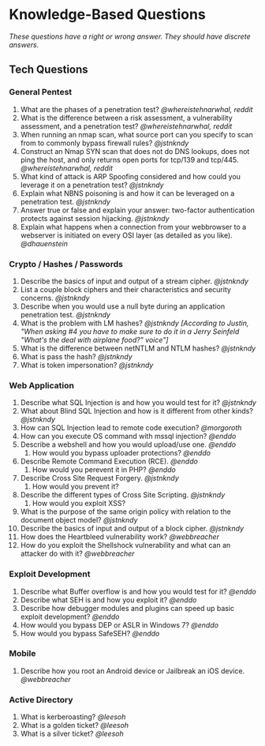 # Knowledge-Based Questions #

*These questions have a right or wrong answer. They should have discrete answers.*

## Tech Questions ##

### General Pentest ###

1. What are the phases of a penetration test? *@whereistehnarwhal, reddit*
2. What is the difference between a risk assessment, a vulnerability assessment, and a penetration test? *@whereistehnarwhal, reddit*
3. When running an nmap scan, what source port can you specify to scan from to commonly bypass firewall rules? *@jstnkndy*
4. Construct an Nmap SYN scan that does not do DNS lookups, does not ping the host, and only returns open ports for tcp/139 and tcp/445. *@whereistehnarwhal, reddit*
5. What kind of attack is ARP Spoofing considered and how could you leverage it on a penetration test? *@jstnkndy*
6. Explain what NBNS poisoning is and how it can be leveraged on a penetration test. *@jstnkndy*
7. Answer true or false and explain your answer: two-factor authentication protects against session hijacking. *@jstnkndy*
8. Explain what happens when a connection from your webbrowser to a webserver is initiated on every OSI layer (as detailed as you like). *@dhauenstein*

### Crypto / Hashes / Passwords ###

1. Describe the basics of input and output of a stream cipher. *@jstnkndy*
2. List a couple block ciphers and their characteristics and security concerns. *@jstnkndy*
3. Describe when you would use a null byte during an application penetration test. *@jstnkndy*
4. What is the problem with LM hashes? *@jstnkndy* *[According to Justin, "When asking #4 you have to make sure to do it in a Jerry Seinfeld "What's the deal with airplane food?" voice"]*
5. What is the difference between netNTLM and NTLM hashes? *@jstnkndy*
6. What is pass the hash? *@jstnkndy*
7. What is token impersonation? *@jstnkndy*

### Web Application ###

1. Describe what SQL Injection is and how you would test for it? *@jstnkndy*
2. What about Blind SQL Injection and how is it different from other kinds? *@jstnkndy*
3. How can SQL Injection lead to remote code execution? *@morgoroth*
4. How can you execute OS command with mssql injection? *@enddo*
5. Describe a webshell and how you would upload/use one. *@enddo*
    1. How would you bypass uploader protections? *@enddo*
6. Describe Remote Command Execution (RCE). *@enddo*
    1. How would you perevent it in PHP? *@enddo*
7. Describe Cross Site Request Forgery. *@jstnkndy*
    1. How would you prevent it?
8. Describe the different types of Cross Site Scripting. *@jstnkndy*
    1. How would you exploit XSS?
9. What is the purpose of the same origin policy with relation to the document object model? *@jstnkndy*
10. Describe the basics of input and output of a block cipher. *@jstnkndy*
11. How does the Heartbleed vulnerability work? *@webbreacher*
12. How do you exploit the Shellshock vulnerability and what can an attacker do with it? *@webbreacher*

### Exploit Development ###

1. Describe what Buffer overflow is and how you would test for it? *@enddo*
2. Describe what SEH is and how you exploit it? *@enddo*
3. Describe how debugger modules and plugins can speed up basic exploit development? *@enddo*
4. How would you bypass DEP or ASLR in Windows 7? *@enddo*
5. How would you bypass SafeSEH? *@enddo*

### Mobile ###

1. Describe how you root an Android device or Jailbreak an iOS device. *@webbreacher*

### Active Directory ###

1. What is kerberoasting? *@leesoh*
2. What is a golden ticket? *@leesoh*
3. What is a silver ticket?  *@leesoh*
